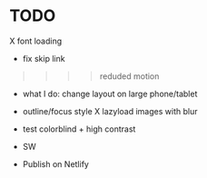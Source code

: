 # TODO

X font loading
* fix skip link
>>>> reduded motion
* what I do: change layout on large phone/tablet
* outline/focus style
X lazyload images with blur
* test colorblind + high contrast
* SW  

* Publish on Netlify
